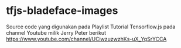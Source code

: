 # tfjs-bladeface-images

Source code yang digunakan pada Playlist Tutorial Tensorflow.js pada channel Youtube milik Jerry Peter berikut
https://www.youtube.com/channel/UCiwzuzwzhKs-uX_YqSrYCCA
